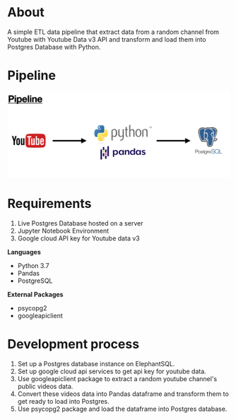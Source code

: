 # About
A simple ETL data pipeline that extract data from a random channel from Youtube with Youtube Data v3 API and transform and load them into Postgres Database with Python.

# Pipeline

![pipeline](images/img_pipeline.jpg)

# Requirements

1) Live Postgres Database hosted on a server
2) Jupyter Notebook Environment
3) Google cloud API key for Youtube data v3

**Languages**
* Python 3.7
* Pandas
* PostgreSQL

**External Packages**
* psycopg2
* googleapiclient


# Development process
1) Set up a Postgres database instance on ElephantSQL.
2) Set up google cloud api services to get api key for youtube data.
3) Use googleapiclient package to extract a random youtube channel's public videos data.
4) Convert these videos data into Pandas dataframe and transform them to get ready to load into Postgres.
5) Use psycopg2 package and load the dataframe into Postgres database.

